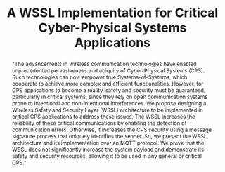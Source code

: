 ---
layout: contributions
title: "A WSSL Implementation for Critical Cyber-Physical Systems Applications"
authors: Marcia Cunha Rocha, Enio Prates Vasconcelos Filho, Eduardo Tovar, Pedro Miguel Santos, Sergio Duarte Penna and Fernando Baptista Alves
abstract: >-
    "The advancements in wireless communication technologies have enabled unprecedented pervasiveness and ubiquity of Cyber-Physical Systems (CPS). Such technologies can now empower true Systems-of-Systems, which cooperate to achieve more complex and efficient functionalities. However, for CPS applications to become a reality, safety and security must be guaranteed, particularly in critical systems, since they rely on open communication systems prone to intentional and non-intentional interferences. We propose designing a Wireless Safety and Security Layer (WSSL) architecture to be implemented in critical CPS applications to address these issues. The WSSL increases the reliability of these critical communications by enabling the detection of communication errors. Otherwise, it increases the CPS security using a message signature process that uniquely identifies the sender. So, we present the WSSL architecture and its implementation over an MQTT protocol. We prove that the WSSL does not significantly increase the system payload and demonstrate its safety and security resources, allowing it to be used in any general or critical CPS."
---